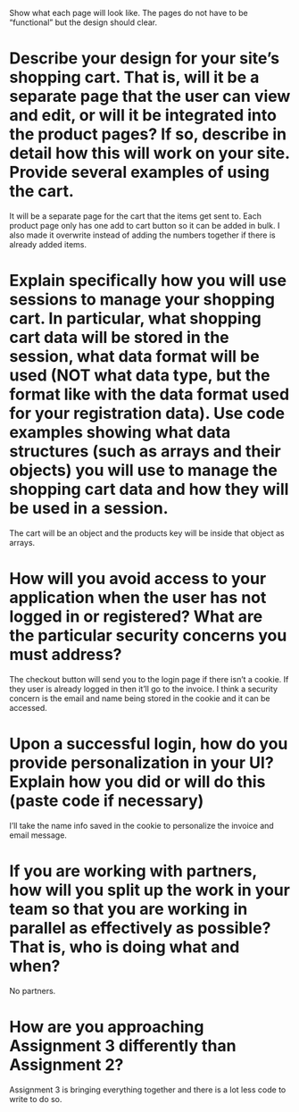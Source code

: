 Show what each page will look like. The pages do not have to be “functional” but the design should clear. 

# Describe your design for your site’s shopping cart. That is, will it be a separate page that the user can view and edit, or will it be integrated into the product pages? If so, describe in detail how this will work on your site. Provide several examples of using the cart.
It will be a separate page for the cart that the items get sent to. Each product page only has one add to cart button so it can be added in bulk. I also made it overwrite instead of adding the numbers together if there is already added items.
# Explain specifically how you will use sessions to manage your shopping cart. In particular, what shopping cart data will be stored in the session, what data format will be used (NOT what data type, but the format like with the data format used for your registration data). Use code examples showing what data structures (such as arrays and their objects) you will use to manage the shopping cart data and how they will be used in a session.
The cart will be an object and the products key will be inside that object as arrays.
# How will you avoid access to your application when the user has not logged in or registered? What are the particular security concerns you must address?
The checkout button will send you to the login page if there isn’t a cookie. If they user is already logged in then it’ll go to the invoice. I think a security concern is the email and name being stored in the cookie and it can be accessed.
# Upon a successful login, how do you provide personalization in your UI? Explain how you did or will do this (paste code if necessary)
I’ll take the name info saved in the cookie to personalize the invoice and email message.
# If you are working with partners, how will you split up the work in your team so that you are working in parallel as effectively as possible? That is, who is doing what and when?
No partners.
# How are you approaching Assignment 3 differently than Assignment 2?
Assignment 3 is bringing everything together and there is a lot less code to write to do so. 
